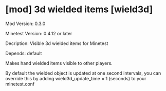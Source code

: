 [mod] 3d wielded items [wield3d]
================================

Mod Version: 0.3.0

Minetest Version: 0.4.12 or later

Decription: Visible 3d wielded items for Minetest

Depends: default

Makes hand wielded items visible to other players.

By default the wielded object is updated at one second intervals,
you can override this by adding wield3d_update_time = 1 (seconds)
to your minetest.conf


